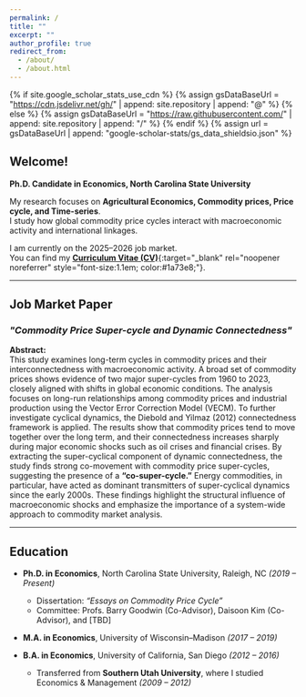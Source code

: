 ```yaml
---
permalink: /
title: ""
excerpt: ""
author_profile: true
redirect_from: 
  - /about/
  - /about.html
---
```


{% if site.google_scholar_stats_use_cdn %}
{% assign gsDataBaseUrl = "https://cdn.jsdelivr.net/gh/" | append: site.repository | append: "@" %}
{% else %}
{% assign gsDataBaseUrl = "https://raw.githubusercontent.com/" | append: site.repository | append: "/" %}
{% endif %}
{% assign url = gsDataBaseUrl | append: "google-scholar-stats/gs_data_shieldsio.json" %}

<span class='anchor' id='about-me'></span>

## Welcome!

**Ph.D. Candidate in Economics, North Carolina State University**

My research focuses on **Agricultural Economics, Commodity prices, Price cycle, and Time-series**.  
I study how global commodity price cycles interact with macroeconomic activity and international linkages.

I am currently on the 2025–2026 job market.  
You can find my [**Curriculum Vitae (CV)**](https://drive.google.com/file/d/1POWTBdrYdwF4D2H5ZLGJWVzdwav-K4Nm/view?usp=drive_link){:target="_blank" rel="noopener noreferrer" style="font-size:1.1em; color:#1a73e8;"}.

---

## Job Market Paper

### *"Commodity Price Super-cycle and Dynamic Connectedness"*

**Abstract:**  
This study examines long-term cycles in commodity prices and their interconnectedness with macroeconomic activity. A broad set of commodity prices shows evidence of two major super-cycles from 1960 to 2023, closely aligned with shifts in global economic conditions. The analysis focuses on long-run relationships among commodity prices and industrial production using the Vector Error Correction Model (VECM). To further investigate cyclical dynamics, the Diebold and Yilmaz (2012) connectedness framework is applied. The results show that commodity prices tend to move together over the long term, and their connectedness increases sharply during major economic shocks such as oil crises and financial crises. By extracting the super-cyclical component of dynamic connectedness, the study finds strong co-movement with commodity price super-cycles, suggesting the presence of a **“co-super-cycle.”** Energy commodities, in particular, have acted as dominant transmitters of super-cyclical dynamics since the early 2000s. These findings highlight the structural influence of macroeconomic shocks and emphasize the importance of a system-wide approach to commodity market analysis.

---

## Education

- **Ph.D. in Economics**, North Carolina State University, Raleigh, NC *(2019 – Present)*  
  - Dissertation: *“Essays on Commodity Price Cycle”*  
  - Committee: Profs. Barry Goodwin (Co-Advisor), Daisoon Kim (Co-Advisor), and [TBD]

- **M.A. in Economics**, University of Wisconsin–Madison *(2017 – 2019)*

- **B.A. in Economics**, University of California, San Diego *(2012 – 2016)*  
  - Transferred from **Southern Utah University**, where I studied Economics & Management *(2009 – 2012)*


